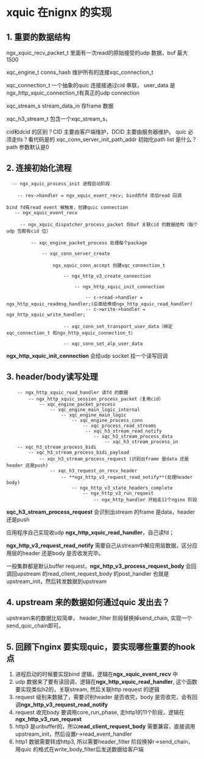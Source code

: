 # xquic 在nignx 的实现
 
## 1. 重要的数据结构
 ngx_xquic_recv_packet_t 
    里面有一次read的原始接受的udp 数据，buf 最大1500

xqc_engine_t conns_hash 维护所有的连接xqc_connection_t
 
xqc_connection_t 一个抽象的quic 连接接通过cid 串联， user_data 是ngx_http_xquic_connection_t有真正的udp connection
 
xqc_stream_s stream_data_in 存frame 数据

xqc_h3_stream_t 包含一个xqc_stream_s，
 
 cid和dcid 的区别？CID 主要由客户端维护，DCID 主要由服务器维护。
 quic 必须走tls？看代码是的
 xqc_conn_server_init_path_addr 初始化path list 是什么？path 参数默认是0


## 2. 连接初始化流程
```
  -- ngx_xquic_process_init 进程启动阶段
  
    -- rev->handler = ngx_xquic_event_recv; bind的fd 添加read 回调
    
bind fd有read event 被触发，创建quic connection
   -- ngx_xquic_event_recv
   
     -- ngx_xquic_dispatcher_process_packet 将buf 关联cid 的数据结构（每个udp 包都有cid 位）
     
         -- xqc_engine_packet_process 处理每个package
         
             -- xqc_conn_server_create 
             
                 ngx_xquic_conn_accept 创建xqc_connection_t
                 
                     -- ngx_http_v3_create_connection
                     
                         -- ngx_http_xquic_init_connection
                         
                             -- c->read->handler = ngx_http_xquic_readmsg_handler;(后面给换成ngx_http_xquic_read_handler)
                             -- c->write->handler = ngx_http_xquic_write_handler;
                             
                     -- xqc_conn_set_transport_user_data（绑定xqc_connection_t 和ngx_http_xquic_connection_t）
                     
                     -- xqc_conn_set_alp_user_data
```
**ngx_http_xquic_init_connection** 会给udp socket 挂一个读写回调


## 3. header/body读写处理
```
    -- ngx_http_xquic_read_handler 读fd 的数据
        -- ngx_http_xquic_session_process_packet（复用cid）
            -- xqc_engine_packet_process
                -- xqc_engine_main_logic_internal
                    -- xqc_engine_main_logic
                        -- xqc_engine_process_conn
                            -- xqc_process_read_streams
                             -- xqc_h3_stream_read_notify
                                -- xqc_h3_stream_process_data
                                    -- xqc_h3_stream_process_in
    -- xqc_h3_stream_process_bidi
        -- xqc_h3_stream_process_bidi_payload
            -- xqc_h3_stream_process_request (识别出frame 是data 还是header 还是push)
                -- xqc_h3_request_on_recv_header
                    -- **ngx_http_v3_request_read_notify**(处理header body)
                        -- ngx_http_v3_state_headers_complete
                            -- ngx_http_v3_run_request
                                -- ngx_http_handler 开始走11个nginx 阶段
```
**xqc_h3_stream_process_request** 会识别出stream 的frame 是data，header 还是push

应用程序自己实现收udp **ngx_http_xquic_read_handler**，自己读fd；

**ngx_http_v3_request_read_notify** 需要自己从stream中解应用层数据，区分应用层的header 还是body 是否收发完毕。

一般集群都是默认buffer request，**ngx_http_v3_process_request_body** 会回调回upstream 的read_client_request_body 的post_handler 也就是upstream_init，然后转发数据到upstream

## 4. upstream 来的数据如何通过quic 发出去？
upstream来的数据比较简单， header_filter 阶段替换掉send_chain, 实现一个send_quic_chain即可。

## 5. 回顾下nginx 要实现quic，要实现哪些重要的hook点
1. 进程启动的时候要实现bind 逻辑，逻辑在**ngx_xquic_event_recv** 中
2. udp 数据来了要有读回调，逻辑在**ngx_http_xquic_read_handler**, 这个函数要实现类似h2的，关联stream, 然后关联http request 的逻辑
3. request 级别来数据了，需要识别header 是否收完，body 是否收完，会有回调**ngx_http_v3_request_read_notify**
4. request 收完body 要调用core_run_phase, 走http1的11个阶段，逻辑在**ngx_http_v3_run_request**
5. http3 是unbuffer的，所以**read_client_request_body** 需要兼容，直接调用upstream_init，然后设置r->read_event_handler
6. http1 数据需要转成http3, 所以需要header_filter 阶段换掉r->send_chain，用quic 的格式在write_body_filter后发送数据给客户端

